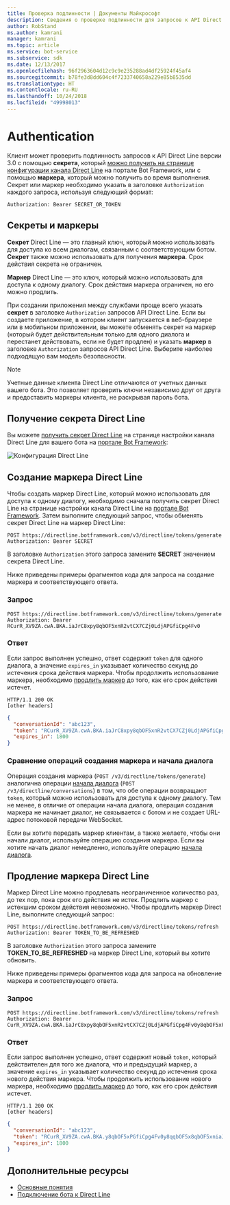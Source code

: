 ```yaml
---
title: Проверка подлинности | Документы Майкрософт
description: Сведения о проверке подлинности для запросов к API Direct Line версии 3.0.
author: RobStand
ms.author: kamrani
manager: kamrani
ms.topic: article
ms.service: bot-service
ms.subservice: sdk
ms.date: 12/13/2017
ms.openlocfilehash: 96f2963604d12c9c9e235288ad4df25924f45af4
ms.sourcegitcommit: b78fe3d8dd604c4f7233740658a229e85b8535dd
ms.translationtype: HT
ms.contentlocale: ru-RU
ms.lasthandoff: 10/24/2018
ms.locfileid: "49998013"
---
```

# <a name="authentication"></a>Authentication

Клиент может проверить подлинность запросов к API Direct Line версии 3.0 с помощью **секрета**, который [можно получить на странице конфигурации канала Direct Line](../bot-service-channel-connect-directline.md) на портале Bot Framework, или с помощью **маркера**, который можно получить во время выполнения. Секрет или маркер необходимо указать в заголовке `Authorization` каждого запроса, используя следующий формат: 

```http
Authorization: Bearer SECRET_OR_TOKEN
```

## <a name="secrets-and-tokens"></a>Секреты и маркеры

**Секрет** Direct Line — это главный ключ, который можно использовать для доступа ко всем диалогам, связанным с соответствующим ботом. **Секрет** также можно использовать для получения **маркера**. Срок действия секрета не ограничен. 

**Маркер** Direct Line — это ключ, который можно использовать для доступа к одному диалогу. Срок действия маркера ограничен, но его можно продлить. 

При создании приложения между службами проще всего указать **секрет** в заголовке `Authorization` запросов API Direct Line. Если вы создаете приложение, в котором клиент запускается в веб-браузере или в мобильном приложении, вы можете обменять секрет на маркер (который будет действительным только для одного диалога и перестанет действовать, если не будет продлен) и указать **маркер** в заголовке `Authorization` запросов API Direct Line. Выберите наиболее подходящую вам модель безопасности.

> [!NOTE]
> Учетные данные клиента Direct Line отличаются от учетных данных вашего бота. Это позволяет проверить ключи независимо друг от друга и предоставить маркеры клиента, не раскрывая пароль бота. 

## <a name="get-a-direct-line-secret"></a>Получение секрета Direct Line

Вы можете [получить секрет Direct Line](../bot-service-channel-connect-directline.md) на странице настройки канала Direct Line для вашего бота на <a href="https://dev.botframework.com/" target="_blank">портале Bot Framework</a>:

![Конфигурация Direct Line](../media/direct-line-configure.png)

## <a id="generate-token"></a> Создание маркера Direct Line

Чтобы создать маркер Direct Line, который можно использовать для доступа к одному диалогу, необходимо сначала получить секрет Direct Line на странице настройки канала Direct Line на <a href="https://dev.botframework.com/" target="_blank">портале Bot Framework</a>. Затем выполните следующий запрос, чтобы обменять секрет Direct Line на маркер Direct Line:

```http
POST https://directline.botframework.com/v3/directline/tokens/generate
Authorization: Bearer SECRET
```

В заголовке `Authorization` этого запроса замените **SECRET** значением секрета Direct Line.

Ниже приведены примеры фрагментов кода для запроса на создание маркера и соответствующего ответа.

### <a name="request"></a>Запрос

```http
POST https://directline.botframework.com/v3/directline/tokens/generate
Authorization: Bearer RCurR_XV9ZA.cwA.BKA.iaJrC8xpy8qbOF5xnR2vtCX7CZj0LdjAPGfiCpg4Fv0
```

### <a name="response"></a>Ответ

Если запрос выполнен успешно, ответ содержит `token` для одного диалога, а значение `expires_in` указывает количество секунд до истечения срока действия маркера. Чтобы продолжить использование маркера, необходимо [продлить маркер](#refresh-token) до того, как его срок действия истечет.

```http
HTTP/1.1 200 OK
[other headers]
```

```json
{
  "conversationId": "abc123",
  "token": "RCurR_XV9ZA.cwA.BKA.iaJrC8xpy8qbOF5xnR2vtCX7CZj0LdjAPGfiCpg4Fv0y8qbOF5xPGfiCpg4Fv0y8qqbOF5x8qbOF5xn",
  "expires_in": 1800
}
```

### <a name="generate-token-versus-start-conversation"></a>Сравнение операций создания маркера и начала диалога

Операция создания маркера (`POST /v3/directline/tokens/generate`) аналогична операции [начала диалога](bot-framework-rest-direct-line-3-0-start-conversation.md) (`POST /v3/directline/conversations`) в том, что обе операции возвращают `token`, который можно использовать для доступа к одному диалогу. Тем не менее, в отличие от операции начала диалога, операция создания маркера не начинает диалог, не связывается с ботом и не создает URL-адрес потоковой передачи WebSocket. 

Если вы хотите передать маркер клиентам, а также желаете, чтобы они начали диалог, используйте операцию создания маркера. Если вы хотите начать диалог немедленно, используйте операцию [начала диалога](bot-framework-rest-direct-line-3-0-start-conversation.md).

## <a id="refresh-token"></a> Продление маркера Direct Line

Маркер Direct Line можно продлевать неограниченное количество раз, до тех пор, пока срок его действия не истек. Продлить маркер с истекшим сроком действия невозможно. Чтобы продлить маркер Direct Line, выполните следующий запрос: 

```http
POST https://directline.botframework.com/v3/directline/tokens/refresh
Authorization: Bearer TOKEN_TO_BE_REFRESHED
```

В заголовке `Authorization` этого запроса замените **TOKEN_TO_BE_REFRESHED** на маркер Direct Line, который вы хотите обновить.

Ниже приведены примеры фрагментов кода для запроса на обновление маркера и соответствующего ответа.

### <a name="request"></a>Запрос

```http
POST https://directline.botframework.com/v3/directline/tokens/refresh
Authorization: Bearer CurR_XV9ZA.cwA.BKA.iaJrC8xpy8qbOF5xnR2vtCX7CZj0LdjAPGfiCpg4Fv0y8qbOF5xPGfiCpg4Fv0y8qqbOF5x8qbOF5xn
```

### <a name="response"></a>Ответ

Если запрос выполнен успешно, ответ содержит новый `token`, который действителен для того же диалога, что и предыдущий маркер, а значение `expires_in` указывает количество секунд до истечения срока нового действия маркера. Чтобы продолжить использование нового маркера, необходимо [продлить маркер](#refresh-token) до того, как его срок действия истечет.

```http
HTTP/1.1 200 OK
[other headers]
```

```json
{
  "conversationId": "abc123",
  "token": "RCurR_XV9ZA.cwA.BKA.y8qbOF5xPGfiCpg4Fv0y8qqbOF5x8qbOF5xniaJrC8xpy8qbOF5xnR2vtCX7CZj0LdjAPGfiCpg4Fv0",
  "expires_in": 1800
}
```

## <a name="additional-resources"></a>Дополнительные ресурсы

- [Основные понятия](bot-framework-rest-direct-line-3-0-concepts.md)
- [Подключение бота к Direct Line](../bot-service-channel-connect-directline.md)